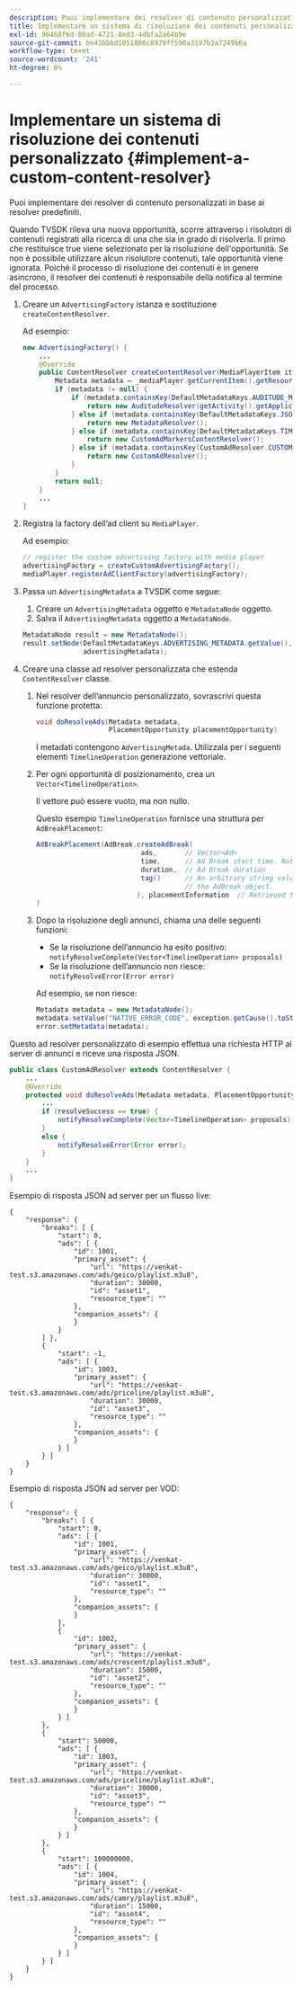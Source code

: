 ```yaml
---
description: Puoi implementare dei resolver di contenuto personalizzati in base ai resolver predefiniti.
title: Implementare un sistema di risoluzione dei contenuti personalizzato
exl-id: 96468f6d-80ad-4721-8ed3-4dbfa2a64b9e
source-git-commit: be43bbbd1051886c8979ff590a3197b2a7249b6a
workflow-type: tm+mt
source-wordcount: '241'
ht-degree: 0%

---
```


# Implementare un sistema di risoluzione dei contenuti personalizzato {#implement-a-custom-content-resolver}

Puoi implementare dei resolver di contenuto personalizzati in base ai resolver predefiniti.

Quando TVSDK rileva una nuova opportunità, scorre attraverso i risolutori di contenuti registrati alla ricerca di una che sia in grado di risolverla. Il primo che restituisce true viene selezionato per la risoluzione dell&#39;opportunità. Se non è possibile utilizzare alcun risolutore contenuti, tale opportunità viene ignorata. Poiché il processo di risoluzione dei contenuti è in genere asincrono, il resolver dei contenuti è responsabile della notifica al termine del processo.

1. Creare un `AdvertisingFactory` istanza e sostituzione `createContentResolver`.

   Ad esempio:

   ```java
   new AdvertisingFactory() { 
       ... 
       @Override 
       public ContentResolver createContentResolver(MediaPlayerItem item) { 
           Metadata metadata = _mediaPlayer.getCurrentItem().getResource().getMetadata(); 
           if (metadata != null) { 
               if (metadata.containsKey(DefaultMetadataKeys.AUDITUDE_METADATA_KEY.getValue())) { 
                   return new AuditudeResolver(getActivity().getApplicationContext()); 
               } else if (metadata.containsKey(DefaultMetadataKeys.JSON_METADATA_KEY.getValue())) { 
                   return new MetadataResolver(); 
               } else if (metadata.containsKey(DefaultMetadataKeys.TIME_RANGES_METADATA_KEY.getValue())) { 
                   return new CustomAdMarkersContentResolver(); 
               } else if (metadata.containsKey(CustomAdResolver.CUSTOM_METADATA_KEY)) { 
                   return new CustomAdResolver(); 
               } 
           } 
           return null; 
       } 
       ... 
   }
   ```

1. Registra la factory dell’ad client su `MediaPlayer`.

   Ad esempio:

   ```java
   // register the custom advertising factory with media player 
   advertisingFactory = createCustomAdvertisingFactory(); 
   mediaPlayer.registerAdClientFactory(advertisingFactory);
   ```

1. Passa un `AdvertisingMetadata` a TVSDK come segue:
   1. Creare un `AdvertisingMetadata` oggetto e `MetadataNode` oggetto.
   1. Salva il `AdvertisingMetadata` oggetto a `MetadataNode`.

   ```java
   MetadataNode result = new MetadataNode(); 
   result.setNode(DefaultMetadataKeys.ADVERTISING_METADATA.getValue(),  
                  advertisingMetadata);
   ```

1. Creare una classe ad resolver personalizzata che estenda `ContentResolver` classe.
   1. Nel resolver dell’annuncio personalizzato, sovrascrivi questa funzione protetta:

      ```java
      void doResolveAds(Metadata metadata,  
                        PlacementOpportunity placementOpportunity)
      ```

      I metadati contengono `AdvertisingMetada`. Utilizzala per i seguenti elementi `TimelineOperation` generazione vettoriale.

   1. Per ogni opportunità di posizionamento, crea un `Vector<TimelineOperation>`.

      Il vettore può essere vuoto, ma non nullo.

      Questo esempio `TimelineOperation` fornisce una struttura per `AdBreakPlacement`:

      ```java
      AdBreakPlacement(AdBreak.createAdBreak( 
                                ads,       // Vector<Ad> 
                                time,      // Ad Break start time. Note: local time on the timeline 
                                duration,  // Ad Break duration 
                                tag()      // An arbitrary string value that can be attached to  
                                           // the AdBreak object. 
                               ), placementInformation  // Retrieved from PlacementOpportunity 
      )
      ```

   1. Dopo la risoluzione degli annunci, chiama una delle seguenti funzioni:

      * Se la risoluzione dell’annuncio ha esito positivo: `notifyResolveComplete(Vector<TimelineOperation> proposals)`
      * Se la risoluzione dell’annuncio non riesce: `notifyResolveError(Error error)`

      Ad esempio, se non riesce:

      ```java
      Metadata metadata = new MetadataNode(); 
      metadata.setValue("NATIVE_ERROR_CODE", exception.getCause().toString()); 
      error.setMetadata(metadata);
      ```


<!--<a id="example_4F0D7692A92E480A835D6FDBEDBE75E7"></a>-->

Questo ad resolver personalizzato di esempio effettua una richiesta HTTP al server di annunci e riceve una risposta JSON.

```java
public class CustomAdResolver extends ContentResolver { 
    ... 
    @Override 
    protected void doResolveAds(Metadata metadata, PlacementOpportunity placementOpportunity) { 
        ... 
        if (resolveSuccess == true) { 
            notifyResolveComplete(Vector<TimelineOperation> proposals); 
        } 
        else { 
            notifyResolveError(Error error); 
        } 
    } 
    ... 
}
```

Esempio di risposta JSON ad server per un flusso live:

```
{     
    "response": { 
        "breaks": [ { 
            "start": 0, 
            "ads": [ { 
                "id": 1001, 
                "primary_asset": { 
                    "url": "https://venkat-test.s3.amazonaws.com/ads/geico/playlist.m3u8", 
                    "duration": 30000, 
                    "id": "asset1", 
                    "resource_type": "" 
                }, 
                "companion_assets": { 
                } 
            } 
        ] }, 
        { 
            "start": -1, 
            "ads": [ { 
                "id": 1003, 
                "primary_asset": { 
                    "url": "https://venkat-test.s3.amazonaws.com/ads/priceline/playlist.m3u8", 
                    "duration": 30000, 
                    "id": "asset3", 
                    "resource_type": "" 
                }, 
                "companion_assets": { 
                } 
            } ] 
        } ] 
    } 
} 
```

Esempio di risposta JSON ad server per VOD:

```
{     
    "response": { 
        "breaks": [ { 
            "start": 0, 
            "ads": [ { 
                "id": 1001, 
                "primary_asset": { 
                    "url": "https://venkat-test.s3.amazonaws.com/ads/geico/playlist.m3u8", 
                    "duration": 30000, 
                    "id": "asset1", 
                    "resource_type": "" 
                }, 
                "companion_assets": {  
                } 
            }, 
            { 
                "id": 1002, 
                "primary_asset": { 
                    "url": "https://venkat-test.s3.amazonaws.com/ads/crescent/playlist.m3u8", 
                    "duration": 15000, 
                    "id": "asset2", 
                    "resource_type": "" 
                }, 
                "companion_assets": { 
                } 
            } ] 
        }, 
        { 
            "start": 50000, 
            "ads": [ { 
                "id": 1003, 
                "primary_asset": { 
                    "url": "https://venkat-test.s3.amazonaws.com/ads/priceline/playlist.m3u8", 
                    "duration": 30000, 
                    "id": "asset3", 
                    "resource_type": "" 
                }, 
                "companion_assets": { 
                } 
            } ] 
        }, 
        { 
            "start": 100000000, 
            "ads": [ { 
                "id": 1004, 
                "primary_asset": { 
                    "url": "https://venkat-test.s3.amazonaws.com/ads/camry/playlist.m3u8", 
                    "duration": 15000, 
                    "id": "asset4", 
                    "resource_type": "" 
                }, 
                "companion_assets": { 
                } 
            } ] 
        } ] 
    } 
} 
```
